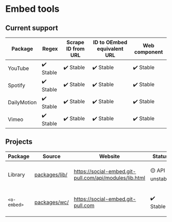 # Embed tools

## Current support

| Package     | Regex     | Scrape ID from URL | ID to OEmbed equivalent URL | Web component |
| ----------- | --------- | ------------------ | --------------------------- | ------------- |
| YouTube     | ✔️ Stable | ✔️ Stable          | ✔️ Stable                   | ✔️ Stable     |
| Spotify     | ✔️ Stable | ✔️ Stable          | ✔️ Stable                   | ✔️ Stable     |
| DailyMotion | ✔️ Stable | ✔️ Stable          | ✔️ Stable                   | ✔️ Stable     |
| Vimeo       | ✔️ Stable | ✔️ Stable          | ✔️ Stable                   | ✔️ Stable     |

## Projects

| Package     | Source            | Website                                                | Status          | Description                               |
| ----------- | ----------------- | ------------------------------------------------------ | --------------- | ----------------------------------------- |
| Library     | [packages/lib/][] | https://social-embed.git-pull.com/api/modules/lib.html | 🟡 API unstable | Constants, regexes, id scraper, url maker |
| `<o-embed>` | [packages/wc/][]  | https://social-embed.git-pull.com                      | ✔️ Stable       | [custom element] / [web component]        |

[packages/wc/]: packages/wc/
[packages/lib/]: packages/lib/
[custom element]: https://developer.mozilla.org/en-US/docs/Web/Web_Components/Using_custom_elements
[web component]: https://developer.mozilla.org/en-US/docs/Web/Web_Components
